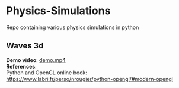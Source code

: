 # Physics-Simulations
Repo containing various physics simulations in python


## Waves 3d  
**Demo video**: [demo.mp4](waves3d/demo.p4)  
**References**:  
Python and OpenGL  online book: https://www.labri.fr/perso/nrougier/python-opengl/#modern-opengl
